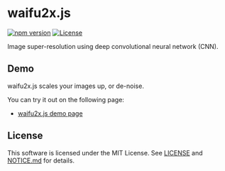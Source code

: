 # waifu2x.js

[![npm version](https://badge.fury.io/js/waifu2x-js.svg)](https://www.npmjs.com/package/waifu2x-js)
[![License](https://img.shields.io/npm/l/waifu2x-js.svg)](https://github.com/takuyaa/waifu2x-js/blob/master/LICENSE)

Image super-resolution using deep convolutional neural network (CNN).


## Demo

waifu2x.js scales your images up, or de-noise.

You can try it out on the following page:

- [waifu2x.js demo page](https://takuyaa.github.io/waifu2x-js/)


## License

This software is licensed under the MIT License. See [LICENSE](https://github.com/takuyaa/waifu2x-js/blob/master/LICENSE) and [NOTICE.md](https://github.com/takuyaa/waifu2x-js/blob/master/NOTICE.md) for details.
